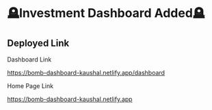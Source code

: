 # 🪦Investment Dashboard Added🪦
 

## Deployed Link

Dashboard Link

 
https://bomb-dashboard-kaushal.netlify.app/dashboard
 
Home Page Link
 

 
https://bomb-dashboard-kaushal.netlify.app
 
 
